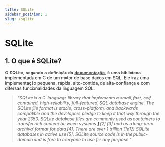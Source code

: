 ```yaml
---
title: SQLite
sidebar_position: 1
slug: /sqlite
---
```


# SQLite

## 1. O que é SQLite?

O SQLite, segundo a definição da [documentação](https://www.sqlite.org/), é uma biblioteca implementada em C de um motor de base dados em SQL. Ele traz uma implementação pequena, rápida, alto-contida, de alta-confiança e com difersas funcionalidades da linguagem SQL.



> *"SQLite is a C-language library that implements a small, fast, self-contained, high-reliability, full-featured, SQL database engine. The SQLite file format is stable, cross-platform, and backwards compatible and the developers pledge to keep it that way through the year 2050. SQLite database files are commonly used as containers to transfer rich content between systems [1](https://www.sqlite.org/aff_short.html) [2] [3] and as a long-term archival format for data [4]. There are over 1 trillion (1e12) SQLite databases in active use [5]. SQLite source code is in the public-domain and is free to everyone to use for any purpose."* 


